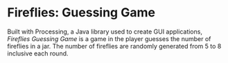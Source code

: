 # Fireflies: Guessing Game
Built with Processing, a Java library used to create GUI applications, <i>Fireflies Guessing Game</i> is a game in the player guesses the number of fireflies in a jar. The number of fireflies are randomly generated from 5 to 8 inclusive each round. 
